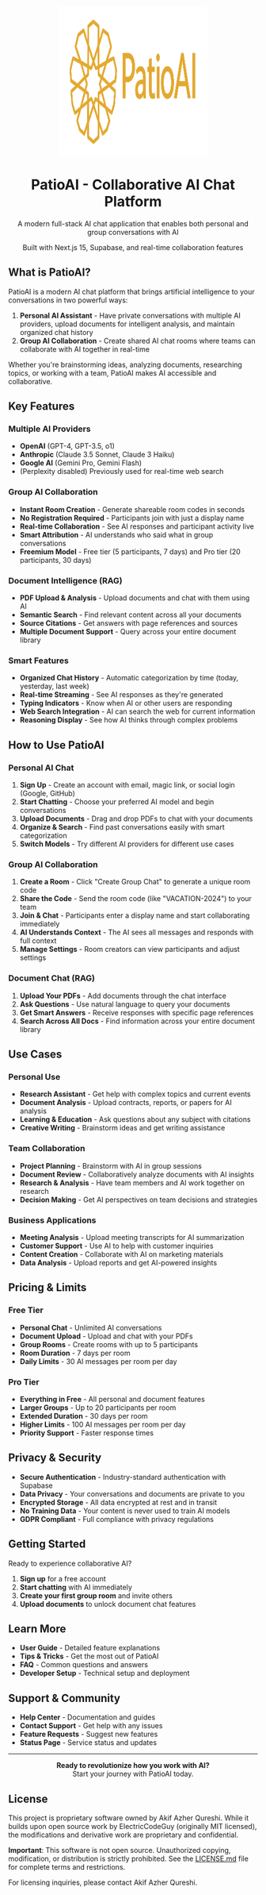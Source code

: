 <div align="center">
  <img src="public/logos/logo-horizontal.png" alt="PatioAI Logo" height="300" width="300" />
  
  # PatioAI - Collaborative AI Chat Platform
  
  A modern full-stack AI chat application that enables both personal and group conversations with AI
  
  Built with Next.js 15, Supabase, and real-time collaboration features
</div>

## What is PatioAI?

PatioAI is a modern AI chat platform that brings artificial intelligence to your conversations in two powerful ways:

1. **Personal AI Assistant** - Have private conversations with multiple AI providers, upload documents for intelligent analysis, and maintain organized chat history
2. **Group AI Collaboration** - Create shared AI chat rooms where teams can collaborate with AI together in real-time

Whether you're brainstorming ideas, analyzing documents, researching topics, or working with a team, PatioAI makes AI accessible and collaborative.

## Key Features

### Multiple AI Providers
- **OpenAI** (GPT-4, GPT-3.5, o1)
- **Anthropic** (Claude 3.5 Sonnet, Claude 3 Haiku)
- **Google AI** (Gemini Pro, Gemini Flash)
- (Perplexity disabled) Previously used for real-time web search

### Group AI Collaboration
- **Instant Room Creation** - Generate shareable room codes in seconds
- **No Registration Required** - Participants join with just a display name
- **Real-time Collaboration** - See AI responses and participant activity live
- **Smart Attribution** - AI understands who said what in group conversations
- **Freemium Model** - Free tier (5 participants, 7 days) and Pro tier (20 participants, 30 days)

### Document Intelligence (RAG)
- **PDF Upload & Analysis** - Upload documents and chat with them using AI
- **Semantic Search** - Find relevant content across all your documents
- **Source Citations** - Get answers with page references and sources
- **Multiple Document Support** - Query across your entire document library

### Smart Features
- **Organized Chat History** - Automatic categorization by time (today, yesterday, last week)
- **Real-time Streaming** - See AI responses as they're generated
- **Typing Indicators** - Know when AI or other users are responding
- **Web Search Integration** - AI can search the web for current information
- **Reasoning Display** - See how AI thinks through complex problems

## How to Use PatioAI

### Personal AI Chat

1. **Sign Up** - Create an account with email, magic link, or social login (Google, GitHub)
2. **Start Chatting** - Choose your preferred AI model and begin conversations
3. **Upload Documents** - Drag and drop PDFs to chat with your documents
4. **Organize & Search** - Find past conversations easily with smart categorization
5. **Switch Models** - Try different AI providers for different use cases

### Group AI Collaboration

1. **Create a Room** - Click "Create Group Chat" to generate a unique room code
2. **Share the Code** - Send the room code (like "VACATION-2024") to your team
3. **Join & Chat** - Participants enter a display name and start collaborating immediately
4. **AI Understands Context** - The AI sees all messages and responds with full context
5. **Manage Settings** - Room creators can view participants and adjust settings

### Document Chat (RAG)

1. **Upload Your PDFs** - Add documents through the chat interface
2. **Ask Questions** - Use natural language to query your documents
3. **Get Smart Answers** - Receive responses with specific page references
4. **Search Across All Docs** - Find information across your entire document library

## Use Cases

### Personal Use
- **Research Assistant** - Get help with complex topics and current events
- **Document Analysis** - Upload contracts, reports, or papers for AI analysis
- **Learning & Education** - Ask questions about any subject with citations
- **Creative Writing** - Brainstorm ideas and get writing assistance

### Team Collaboration
- **Project Planning** - Brainstorm with AI in group sessions
- **Document Review** - Collaboratively analyze documents with AI insights
- **Research & Analysis** - Have team members and AI work together on research
- **Decision Making** - Get AI perspectives on team decisions and strategies

### Business Applications
- **Meeting Analysis** - Upload meeting transcripts for AI summarization
- **Customer Support** - Use AI to help with customer inquiries
- **Content Creation** - Collaborate with AI on marketing materials
- **Data Analysis** - Upload reports and get AI-powered insights

## Pricing & Limits

### Free Tier
- **Personal Chat** - Unlimited AI conversations
- **Document Upload** - Upload and chat with your PDFs
- **Group Rooms** - Create rooms with up to 5 participants
- **Room Duration** - 7 days per room
- **Daily Limits** - 30 AI messages per room per day

### Pro Tier
- **Everything in Free** - All personal and document features
- **Larger Groups** - Up to 20 participants per room
- **Extended Duration** - 30 days per room
- **Higher Limits** - 100 AI messages per room per day
- **Priority Support** - Faster response times

## Privacy & Security

- **Secure Authentication** - Industry-standard authentication with Supabase
- **Data Privacy** - Your conversations and documents are private to you
- **Encrypted Storage** - All data encrypted at rest and in transit
- **No Training Data** - Your content is never used to train AI models
- **GDPR Compliant** - Full compliance with privacy regulations

## Getting Started

Ready to experience collaborative AI? 

1. **Sign up** for a free account
2. **Start chatting** with AI immediately
3. **Create your first group room** and invite others
4. **Upload documents** to unlock document chat features

## Learn More

- **User Guide** - Detailed feature explanations
- **Tips & Tricks** - Get the most out of PatioAI
- **FAQ** - Common questions and answers
- **Developer Setup** - Technical setup and deployment

## Support & Community

- **Help Center** - Documentation and guides
- **Contact Support** - Get help with any issues
- **Feature Requests** - Suggest new features
- **Status Page** - Service status and updates

---

<div align="center">
  <strong>Ready to revolutionize how you work with AI?</strong><br>
  Start your journey with PatioAI today.
</div>

## License

This project is proprietary software owned by Akif Azher Qureshi. While it builds upon open source work by ElectricCodeGuy (originally MIT licensed), the modifications and derivative work are proprietary and confidential.

**Important**: This software is not open source. Unauthorized copying, modification, or distribution is strictly prohibited. See the [LICENSE.md](LICENSE.md) file for complete terms and restrictions.

For licensing inquiries, please contact Akif Azher Qureshi.
